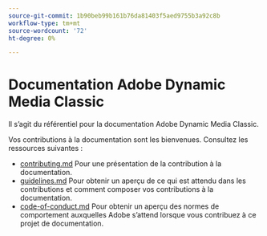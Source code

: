```yaml
---
source-git-commit: 1b90beb99b161b76da81403f5aed9755b3a92c8b
workflow-type: tm+mt
source-wordcount: '72'
ht-degree: 0%

---
```

# Documentation Adobe Dynamic Media Classic

Il s’agit du référentiel pour la documentation Adobe Dynamic Media Classic.

Vos contributions à la documentation sont les bienvenues. Consultez les ressources suivantes :

* [contributing.md](contributing.md) Pour une présentation de la contribution à la documentation.
* [guidelines.md](guidelines.md) Pour obtenir un aperçu de ce qui est attendu dans les contributions et comment composer vos contributions à la documentation.
* [code-of-conduct.md](code-of-conduct.md) Pour obtenir un aperçu des normes de comportement auxquelles Adobe s’attend lorsque vous contribuez à ce projet de documentation.
